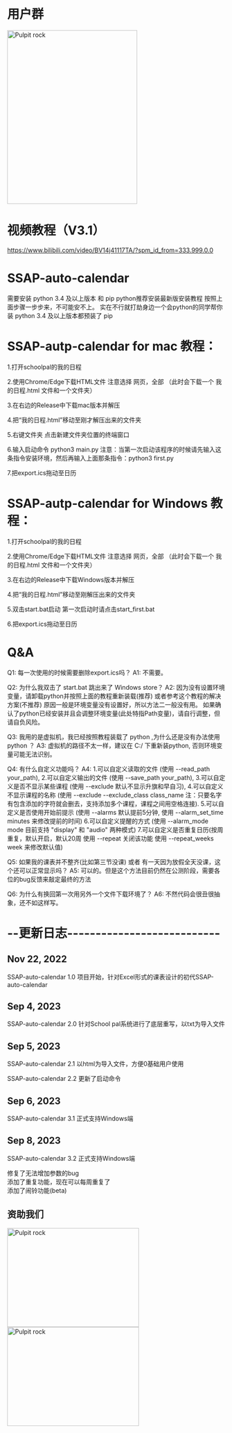 # 用户群
<img src="https://github.com/05lpl/SSAP-auto-calendar/assets/91683680/ab556e14-f623-4b76-9c74-2d6739824be](https://github.com/05lpl/SSAP-auto-calendar/assets/91683680/be7b61d0-9efa-4ab9-8f17-e66f8c41763a" alt="Pulpit rock" width="300" height="400">

# 视频教程（V3.1）
https://www.bilibili.com/video/BV14j41117TA/?spm_id_from=333.999.0.0
# SSAP-auto-calendar
需要安装 python 3.4 及以上版本 和 pip
python推荐安装最新版安装教程
按照上面步骤一步步来，不可能安不上。 实在不行就打劫身边一个会python的同学帮你装
python 3.4 及以上版本都预装了 pip

# SSAP-autp-calendar for mac 教程：
1.打开schoolpal的我的日程

2.使用Chrome/Edge下载HTML文件 注意选择 网页，全部 （此时会下载一个 我的日程.html 文件和一个文件夹）

3.在右边的Release中下载mac版本并解压

4.把“我的日程.html”移动至刚才解压出来的文件夹

5.右键文件夹 点击新建文件夹位置的终端窗口

6.输入启动命令 python3 main.py
注意：当第一次启动该程序的时候请先输入这条指令安装环境，然后再输入上面那条指令：python3 first.py

7.把export.ics拖动至日历

# SSAP-autp-calendar for Windows 教程：
1.打开schoolpal的我的日程

2.使用Chrome/Edge下载HTML文件 注意选择 网页，全部 （此时会下载一个 我的日程.html 文件和一个文件夹）

3.在右边的Release中下载Windows版本并解压

4.把“我的日程.html”移动至刚解压出来的文件夹

5.双击start.bat启动 第一次启动时请点击start_first.bat

6.把export.ics拖动至日历

# Q&A
Q1: 每一次使用的时候需要删除export.ics吗？
A1: 不需要。

Q2: 为什么我双击了 start.bat 跳出来了 Windows store？
A2: 因为没有设置环境变量，请卸载python并按照上面的教程重新装载(推荐)
或者参考这个教程的解决方案(不推荐)
原因一般是环境变量没有设置好，所以方法二一般没有用。
如果确认了python已经安装并且会调整环境变量(此处特指Path变量)，请自行调整，但请自负风险。

Q3: 我用的是虚拟机，我已经按照教程装载了 python ,为什么还是没有办法使用 python ？
A3: 虚拟机的路径不太一样，建议在 C:/ 下重新装python, 否则环境变量可能无法识别。

Q4: 有什么自定义功能吗？
A4:
1.可以自定义读取的文件 (使用 --read_path your_path),
2.可以自定义输出的文件 (使用 --save_path your_path),
3.可以自定义是否不显示某些课程 (使用 --exclude 默认不显示升旗和早自习),
4.可以自定义不显示课程的名称 (使用 --exclude --exclude_class class_name 注：只要名字有包含添加的字符就会删去，支持添加多个课程，课程之间用空格连接).
5.可以自定义是否使用开始前提示 (使用 --alarms 默认提前5分钟, 使用 --alarm_set_time minutes 来修改提前的时间)
6.可以自定义提醒的方式 (使用 --alarm_mode mode 目前支持 "display" 和 "audio" 两种模式)
7.可以自定义是否重复日历(按周重复，默认开启，默认20周 使用 --repeat 关闭该功能 使用 --repeat_weeks week 来修改默认值)

Q5: 如果我的课表并不整齐(比如第三节没课) 或者 有一天因为放假全天没课，这个还可以正常显示吗？
A5: 可以的。但是这个方法目前仍然在公测阶段，需要各位的bug反馈来敲定最终的方法

Q6: 为什么有换回第一次用另外一个文件下载环境了？
A6: 不然代码会很丑很抽象，还不如这样写。



# --更新日志---------------------------
## Nov 22, 2022
SSAP-auto-calendar 1.0
项目开始，针对Excel形式的课表设计的初代SSAP-auto-calendar
## Sep 4, 2023
SSAP-auto-calendar 2.0
针对School pal系统进行了底层重写，以txt为导入文件
## Sep 5, 2023
SSAP-auto-calendar 2.1
以html为导入文件，方便0基础用户使用

SSAP-auto-calendar 2.2
更新了启动命令
## Sep 6, 2023
SSAP-auto-calendar 3.1
正式支持Windows端

## Sep 8, 2023

SSAP-auto-calendar 3.2
正式支持Windows端

修复了无法增加参数的bug           
添加了重复功能，现在可以每周重复了           
添加了闹铃功能(beta)           

## 资助我们

<img src="https://github.com/05lpl/SSAP-auto-calendar/assets/91683680/9fa9f057-416e-48a7-b1f9-dced29d5f95f" alt="Pulpit rock" width="304" height="228">
<img src="https://github.com/05lpl/SSAP-auto-calendar/assets/91683680/e4388870-e2e7-4902-b724-85b1e8f91766" alt="Pulpit rock" width="304" height="228">



